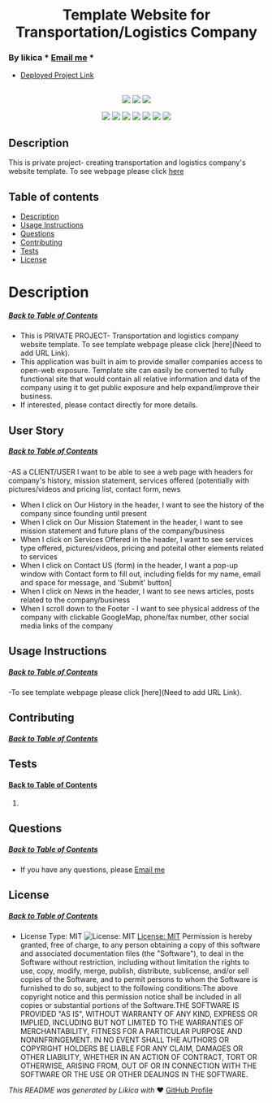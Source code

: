<h1 align='center'>Template Website for Transportation/Logistics Company</h1>

### By likica * [Email me](mailto:codefin9@hotmail.com) * 
  * [Deployed Project Link]() 
<br></br>

<p align="center">
    <img src="https://img.shields.io/github/repo-size/likica/'private-project-fw'"/>
    <img src="https://img.shields.io/github/issues/likica/'private-project-fw'"/>
    <img src="https://img.shields.io/github/last-commit/likica/'private-project-fw'">
    </a>
</p>
  
<p align="center">
<img src="https://img.shields.io/badge/-Node.js-green" />
    <img src="https://img.shields.io/badge/Javascript-blue" />
    <img src="https://img.shields.io/badge/-Public APIs-pink" />
    <img src="https://img.shields.io/badge/jQuery-purple"  />
    <img src="https://img.shields.io/badge/-CSS/Bootstrap-red" >
    <img src="https://img.shields.io/badge/-React-darkred" />
    <img src="https://img.shields.io/badge/-Mongo-darkred" />
</p>


## Description 
This is private project- creating transportation and logistics company's website template. To see webpage please click [here](Develop/dist/testREADME.md)

## Table of contents
  * [Description](#Description)
  * [Usage Instructions](#Usage-Instructions)
  * [Questions](#Questions)
  * [Contributing](#Contributing)
  * [Tests](#Tests)
  * [License](#License)
 
  # Description
  ##### [Back to Table of Contents](#Table-of-Contents)
  - This is PRIVATE PROJECT- Transportation and logistics company website template. To see template webpage please click [here](Need to add URL Link). 
  - This application was built in aim to provide smaller companies access to open-web exposure. Template site can easily be converted to fully functional site that would contain all relative information and data of the company using it to get public exposure and help expand/improve their business. 
  - If interested, please contact directly for more details.

  ## User Story
  ##### [Back to Table of Contents](#Table-of-Contents)
  -AS a CLIENT/USER I want to be able to see a web page with headers for company's history, mission statement, services offered (potentially with pictures/videos and pricing list, contact form, news
  - When I click on Our History in the header, I want to see the history of the company since founding until present
  - When I click on Our Mission Statement in the header, I want to see mission statement and future plans of the company/business
  - When I click on Services Offered in the header, I want to see services type offered, pictures/videos, pricing and poteital other elements related to services
  - When I click on Contact US (form) in the header, I want a pop-up window with Contact form to fill out, including fields for my name, email and space for message, and 'Submit' button]
  - When I click on News in the header, I want to see news articles, posts related to the company/business
  - When I scroll down to the Footer - I want to see physical address of the company with clickable GoogleMap, phone/fax number, other social media links of the company

  ## Usage Instructions
  ##### [Back to Table of Contents](#Table-of-Contents)
-To see template webpage please click [here](Need to add URL Link).

  ## Contributing
  ##### [Back to Table of Contents](#Table-of-Contents)

  ## Tests
  #### [Back to Table of Contents](#Table-of-Contents)
  1. 

  ## Questions
  ##### [Back to Table of Contents](#Table-of-Contents)
  * If you have any questions, please [Email me](mailto:codefin9@hotmail.com)

  ## License 
  ##### [Back to Table of Contents](#Table-of-Contents)
  * License Type: MIT
    ![License: MIT](https://img.shields.io/badge/License-MIT-green.svg)
    [License: MIT](https://opensource.org/licenses/MIT)
    Permission is hereby granted, free of charge, to any person obtaining a copy of this software and associated documentation files (the "Software"), to deal in the Software without restriction, including without limitation the rights to use, copy, modify, merge, publish, distribute, sublicense, and/or sell copies of the Software, and to permit persons to whom the Software is furnished to do so, subject to the following conditions:The above copyright notice and this permission notice shall be included in all copies or substantial portions of the Software.THE SOFTWARE IS PROVIDED "AS IS", WITHOUT WARRANTY OF ANY KIND, EXPRESS OR IMPLIED, INCLUDING BUT NOT LIMITED TO THE WARRANTIES OF MERCHANTABILITY, FITNESS FOR A PARTICULAR PURPOSE AND NONINFRINGEMENT. IN NO EVENT SHALL THE AUTHORS OR COPYRIGHT HOLDERS BE LIABLE FOR ANY CLAIM, DAMAGES OR OTHER LIABILITY, WHETHER IN AN ACTION OF CONTRACT, TORT OR OTHERWISE, ARISING FROM, OUT OF OR IN CONNECTION WITH THE SOFTWARE OR THE USE OR OTHER DEALINGS IN THE SOFTWARE.


  _This README was generated by Likica with_ ❤️ [GitHub Profile](https://github.com/likica)
